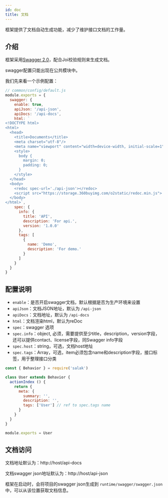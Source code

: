 ```yaml
---
id: doc
title: 文档
---
```


框架提供了文档自动生成功能，减少了维护接口文档的工作量。

## 介绍

框架采用[Swagger 2.0](https://github.com/OAI/OpenAPI-Specification/blob/master/versions/2.0.md)，配合Joi校验规则来生成文档。

swagger配置只能出现在公共模块中。

我们先来看一个示例配置：

```javascript
// common/config/default.js
module.exports = {
  swagger: {
    enable: true,
    apiJson: '/api-json',
    apiDocs: '/api-docs',
    html: `
<!DOCTYPE html>
<html>
  <head>
    <title>Documents</title>
    <meta charset="utf-8"/>
    <meta name="viewport" content="width=device-width, initial-scale=1">
    <style>
      body {
        margin: 0;
        padding: 0;
      }
    </style>
  </head>
  <body>
    <redoc spec-url='./api-json'></redoc>
    <script src="https://storage.360buyimg.com/o2static/redoc.min.js"> </script>
  </body>
</html>`,
    spec: {
      info: {
        title: 'API',
        description: 'For api.',
        version: '1.0.0'
      },
      tags: [
        {
          name: 'Demo',
          description: 'For demo.'
        }
      ]
    }
  }
}
```

## 配置说明

- `enable`：是否开启swagger文档，默认根据是否为生产环境来设置
- `apiJson`：文档JSON地址，默认为 `/api-json`
- `apiDocs`：文档地址，默认为 `/api-docs`
- `html`：文档渲染html，默认为reDoc
- `spec`：swagger 选项
- `spec.info`：object, 必须，需要提供至少title，description，version字段，还可以提供contact、license字段，同Swagger info字段
- `spec.host`：string，可选，文档host地址
- `spec.tags`：Array，可选，item必须包含name和description字段，接口标签，用于整理接口分类

```javascript
const { Behavior } = require('salak')

class User extends Behavior {
  actionIndex () {
    return {
      meta: {
        summary: '',
        description: '',
        tags: ['User'] // ref to spec.tags name
      }
    }
  }
}

module.exports = User
```

## 文档访问

文档地址默认为：http://host/api-docs

文档swagger json地址默认为：http://host/api-json

框架在启动时，会将项目的swagger json生成到 `runtime/swagger/swagger.json` 中，可以从该位置获取文档信息。
